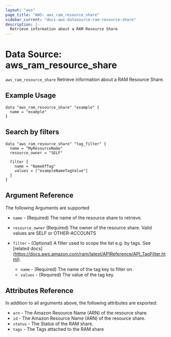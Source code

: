 ```yaml
---
layout: "aws"
page_title: "AWS: aws_ram_resource_share"
sidebar_current: "docs-aws-datasource-ram-resource-share"
description: |-
  Retrieve information about a RAM Resource Share
---
```


# Data Source: aws_ram_resource_share

`aws_ram_resource_share` Retrieve information about a RAM Resource Share.

## Example Usage
```hcl
data "aws_ram_resource_share" "example" {
  name = "example"
}
```

## Search by filters
```hcl
data "aws_ram_resource_share" "tag_filter" {
  name = "MyResourceName"
  resource_owner = "SELF"

  filter {
    name = "NameOfTag"
    values = ["exampleNameTagValue"]
  }
}
```

## Argument Reference

The following Arguments are supported

* `name` - (Required) The name of the resource share to retrieve.
* `resource_owner` (Required) The owner of the resource share. Valid values are SELF or OTHER-ACCOUNTS

* `filter` - (Optional) A filter used to scope the list e.g. by tags. See [related docs] (https://docs.aws.amazon.com/ram/latest/APIReference/API_TagFilter.html).
  * `name` - (Required) The name of the tag key to filter on.
  * `values` - (Required) The value of the tag key.

## Attributes Reference

In addition to all arguments above, the following attributes are exported:

* `arn` - The Amazon Resource Name (ARN) of the resource share.
* `id` - The Amazon Resource Name (ARN) of the resource share.
* `status` - The Status of the RAM share.
* `tags` - The Tags attached to the RAM share
